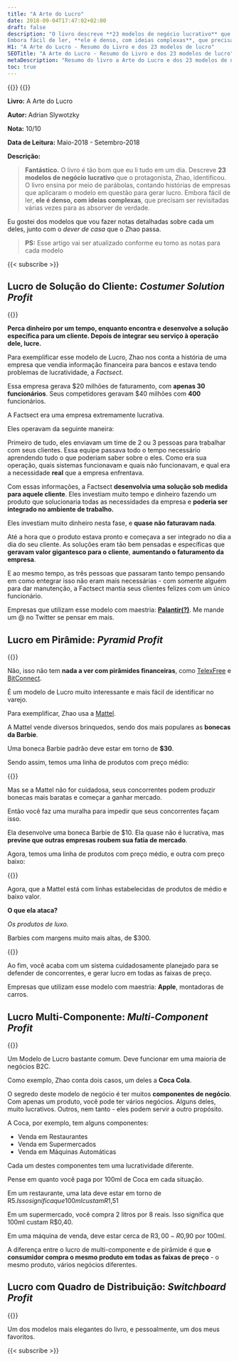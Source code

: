 ```yaml
---
title: "A Arte do Lucro"
date: 2018-09-04T17:47:02+02:00
draft: false
description: "O livro descreve **23 modelos de negócio lucrativo** que o protagonista, Zhao, identificou. Ensina por meio de parábolas, contando histórias de empresas que aplicaram o modelo em questão para gerar lucro.
Embora fácil de ler, **ele é denso, com ideias complexas**, que precisam ser revisitadas várias vezes para as absorver de verdade."
H1: "A Arte do Lucro - Resumo do Livro e dos 23 modelos de lucro"
SEOTitle: "A Arte do Lucro - Resumo do Livro e dos 23 modelos de lucro"
metaDescription: "Resumo do livro a Arte do Lucro e dos 23 modelos de negócio lucrativo apresentados. O livro ensina por meio de parábolas, contando histórias de empresas que aplicaram o modelo em questão para gerar lucro"
toc: true
---
```


{{<chart-script>}}
{{<rough-script>}}

**Livro:** A Arte do Lucro

**Autor:** Adrian Slywotzky

**Nota:** 10/10

**Data de Leitura:** Maio-2018 - Setembro-2018

**Descrição:** 

>**Fantástico.** O livro é tão bom que eu li tudo em um dia.
Descreve **23 modelos de negócio lucrativo** que o protagonista, Zhao, identificou. O livro ensina por meio de parábolas, contando histórias de empresas que aplicaram o modelo em questão para gerar lucro.
Embora fácil de ler, **ele é denso, com ideias complexas**, que precisam ser revisitadas várias vezes para as absorver de verdade.

Eu gostei dos modelos que vou fazer notas detalhadas sobre cada um deles, junto com o *dever de casa* que o Zhao passa.
 
>**PS:** Esse artigo vai ser atualizado conforme eu tomo as notas para cada modelo

{{< subscribe >}}

## Lucro de Solução do Cliente: *Costumer Solution Profit*

{{<chart data="[0, -30, -60, -70, -60, -30, 20, 80, 120, 145, 155, 155]" title="Costumer Solution Profit" height="400px" id="costumer-solution-profit-0">}}

**Perca dinheiro por um tempo, enquanto encontra e desenvolve a solução específica para um cliente. Depois de integrar seu serviço à operação dele, lucre.** 

Para exemplificar esse modelo de Lucro, Zhao nos conta a história de uma empresa que vendia informação financeira para bancos e estava tendo problemas de lucratividade, a *Factsect*. 

Essa empresa gerava $20 milhões  de faturamento, com **apenas 30 funcionários**. Seus competidores geravam $40 milhões com **400** funcionários.

A Factsect era uma empresa extremamente lucrativa.

Eles operavam da seguinte maneira:

Primeiro de tudo, eles enviavam um time de 2 ou 3 pessoas para trabalhar com seus clientes. Essa equipe passava todo o tempo necessário aprendendo tudo o que poderiam saber sobre o eles. Como era sua operação, quais sistemas funcionavam e quais não funcionavam, e qual era a necessidade **real** que a empresa enfrentava. 

Com essas informações, a Factsect **desenvolvia uma solução sob medida para aquele cliente**. Eles investiam muito tempo e dinheiro fazendo um produto que solucionaria todas as necessidades da empresa e **poderia ser integrado no ambiente de trabalho.**

Eles investiam muito dinheiro nesta fase, e **quase não faturavam nada**.

Até a hora que o produto estava pronto e começava a ser integrado no dia a dia do seu cliente. As soluções eram tão bem pensadas e específicas que **geravam valor gigantesco para o cliente**, **aumentando o faturamento da empresa**. 

E ao mesmo tempo, as três pessoas que passaram tanto tempo pensando em como entegrar isso não eram mais necessárias - com somente alguém para dar manutenção, a Factsect mantia seus clientes felizes com um único funcionário.


Empresas que utilizam esse modelo com maestria: **[Palantir(?)](https://pt.wikipedia.org/wiki/Palantir_Technologies)**. Me mande um @ no Twitter se pensar em mais. 


## Lucro em Pirâmide: *Pyramid Profit*

{{<pyramid-profit id="1" number="3">}}

Não, isso não tem **nada a ver com pirâmides financeiras**, como [TelexFree](https://pt.wikipedia.org/wiki/Telexfree) e [BitConnect](https://en.m.wikipedia.org/wiki/Bitconnect).

É um modelo de Lucro muito interessante e mais fácil de identificar no varejo.

Para exemplificar, Zhao usa a [Mattel](https://pt.wikipedia.org/wiki/Mattel). 

A  Mattel vende diversos brinquedos, sendo dos mais populares as **bonecas da Barbie**.

Uma boneca Barbie padrão deve estar em torno de **$30**.

Sendo assim, temos uma linha de produtos com preço médio:

{{<pyramid-profit id="2" number="1">}}

Mas se a Mattel não for cuidadosa, seus concorrentes podem produzir bonecas mais baratas e começar a ganhar mercado.

Então você faz uma muralha para impedir que seus concorrentes façam isso.

Ela desenvolve uma boneca Barbie de $10. Ela quase não é lucrativa, mas **previne que outras empresas roubem sua fatia de mercado**.

Agora, temos uma linha de produtos com preço médio, e outra com preço baixo:

{{<pyramid-profit id="3" number="2">}}

Agora, que a Mattel está com linhas estabelecidas de produtos de médio e baixo valor. 

**O que ela ataca?**

*Os produtos de luxo.*

Barbies com margens muito mais altas, de $300. 

{{<pyramid-profit id="4" number="3">}}

Ao fim, você acaba com um sistema cuidadosamente planejado para se defender de concorrentes, e gerar lucro em todas as faixas de preço.

Empresas que utilizam esse modelo com maestria: **Apple**, montadoras de carros. 

## Lucro Multi-Componente: *Multi-Component Profit*

{{<multi-component-profit id="1">}}

Um Modelo de Lucro bastante comum. Deve funcionar em uma maioria de negócios B2C.

Como exemplo, Zhao conta dois casos, um deles a **Coca Cola**. 

O segredo deste modelo de negócio é ter muitos **componentes de negócio**. Com apenas um produto, você pode ter vários negócios. Alguns deles, muito lucrativos. Outros, nem tanto - eles podem servir a outro propósito.

A Coca, por exemplo, tem alguns componentes:

- Venda em Restaurantes
- Venda em Supermercados
- Venda em Máquinas Automáticas

Cada um destes componentes tem uma lucratividade diferente.

Pense em quanto você paga por 100ml de Coca em cada situação.

Em um restaurante, uma lata deve estar em torno de R$5. Isso significa que 100ml custam R$1,51

Em um supermercado, você compra 2 litros por 8 reais. Isso significa que 100ml custam R$0,40.

Em uma máquina de venda, deve estar cerca de R$3,00 - R$0,90 por 100ml.

A diferença entre o lucro de multi-componente e de pirâmide é que **o consumidor compra o mesmo produto em todas as faixas de preço** - o mesmo produto, vários negócios diferentes.

## Lucro com Quadro de Distribuição: *Switchboard Profit*

{{<switchboard-profit id="1">}}

Um dos modelos mais elegantes do livro, e pessoalmente, um dos meus favoritos.

{{< subscribe >}}